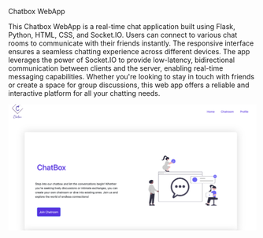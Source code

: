 Chatbox WebApp

This Chatbox WebApp is a real-time chat application built using Flask, Python, HTML, CSS, and Socket.IO. Users can connect to various chat rooms to communicate with their friends instantly. The responsive interface ensures a seamless chatting experience across different devices. The app leverages the power of Socket.IO to provide low-latency, bidirectional communication between clients and the server, enabling real-time messaging capabilities. Whether you're looking to stay in touch with friends or create a space for group discussions, this web app offers a reliable and interactive platform for all your chatting needs.

![a previw of the webapp homepage](static/readme_image.png)

